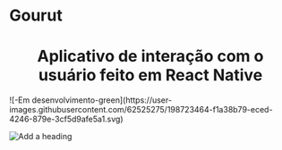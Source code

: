# Gourut

<h1 align="center">Aplicativo de interação com o usuário feito em React Native</h1>
![-Em desenvolvimento-green](https://user-images.githubusercontent.com/62525275/198723464-f1a38b79-eced-4246-879e-3cf5d9afe5a1.svg)


![Add a heading](https://user-images.githubusercontent.com/62525275/198722450-d8450680-f5de-4855-8205-64cac2340e01.png)

